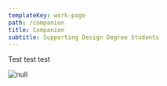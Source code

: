 ```yaml
---
templateKey: work-page
path: /companion
title: Companion
subtitle: Supporting Design Degree Students
---
```

Test test test

<!-- \\[Case Study](./casestudy.pdf) -->

![null](/img/compainion_thumbnail.jpg)
